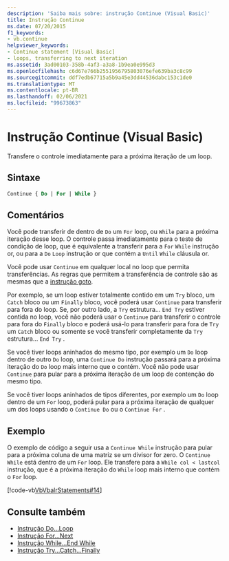```yaml
---
description: 'Saiba mais sobre: instrução Continue (Visual Basic)'
title: Instrução Continue
ms.date: 07/20/2015
f1_keywords:
- vb.continue
helpviewer_keywords:
- Continue statement [Visual Basic]
- loops, transferring to next iteration
ms.assetid: 3ad00103-358b-4af3-a3a8-1b9ea0e995d3
ms.openlocfilehash: c6d67e766b2551956795803076efe639ba3c8c99
ms.sourcegitcommit: ddf7edb67715a5b9a45e3dd44536dabc153c1de0
ms.translationtype: MT
ms.contentlocale: pt-BR
ms.lasthandoff: 02/06/2021
ms.locfileid: "99673863"
---
```

# <a name="continue-statement-visual-basic"></a>Instrução Continue (Visual Basic)

Transfere o controle imediatamente para a próxima iteração de um loop.  
  
## <a name="syntax"></a>Sintaxe  
  
```vb  
Continue { Do | For | While }  
```  
  
## <a name="remarks"></a>Comentários  

 Você pode transferir de dentro de `Do` um `For` loop, ou `While` para a próxima iteração desse loop. O controle passa imediatamente para o teste de condição de loop, que é equivalente a transferir para a `For` `While` instrução or, ou para a `Do` `Loop` instrução or que contém a `Until` `While` cláusula or.  
  
 Você pode usar `Continue` em qualquer local no loop que permita transferências. As regras que permitem a transferência de controle são as mesmas que a [instrução goto](goto-statement.md).  
  
 Por exemplo, se um loop estiver totalmente contido em um `Try` bloco, um `Catch` bloco ou um `Finally` bloco, você poderá usar `Continue` para transferir para fora do loop. Se, por outro lado, a `Try` estrutura... `End Try` estiver contida no loop, você não poderá usar o `Continue` para transferir o controle para fora do `Finally` bloco e poderá usá-lo para transferir para fora de `Try` um `Catch` bloco ou somente se você transferir completamente da `Try` estrutura... `End Try` .  
  
 Se você tiver loops aninhados do mesmo tipo, por exemplo um `Do` loop dentro de outro `Do` loop, uma `Continue Do` instrução passará para a próxima iteração do `Do` loop mais interno que o contém. Você não pode usar `Continue` para pular para a próxima iteração de um loop de contenção do mesmo tipo.  
  
 Se você tiver loops aninhados de tipos diferentes, por exemplo um `Do` loop dentro de um `For` loop, poderá pular para a próxima iteração de qualquer um dos loops usando o `Continue Do` ou o `Continue For` .  
  
## <a name="example"></a>Exemplo  

 O exemplo de código a seguir usa a `Continue While` instrução para pular para a próxima coluna de uma matriz se um divisor for zero. O `Continue While` está dentro de um `For` loop. Ele transfere para a `While col < lastcol` instrução, que é a próxima iteração do `While` loop mais interno que contém o `For` loop.  
  
 [!code-vb[VbVbalrStatements#14](~/samples/snippets/visualbasic/VS_Snippets_VBCSharp/VbVbalrStatements/VB/Class1.vb#14)]  
  
## <a name="see-also"></a>Consulte também

- [Instrução Do...Loop](do-loop-statement.md)
- [Instrução For...Next](for-next-statement.md)
- [Instrução While...End While](while-end-while-statement.md)
- [Instrução Try...Catch...Finally](try-catch-finally-statement.md)
